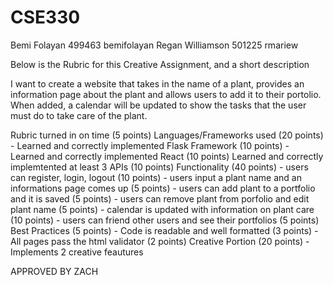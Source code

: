 # CSE330
Bemi Folayan 499463 bemifolayan
Regan Williamson 501225 rmariew


Below is the Rubric for this Creative Assignment, and a short description

I want to create a website that takes in the name of a plant, provides an information page about the
plant and allows users to add it to their portolio. When added, a calendar will be updated to show the tasks that
the user must do to take care of the plant.

Rubric turned in on time (5 points)
Languages/Frameworks used (20 points)
    - Learned and correctly implemented Flask Framework (10 points)
    - Learned and correctly implemented React (10 points)
Learned and correctly implemtented at least 3 APIs (10 points)
Functionality (40 points)
    - users can register, login, logout (10 points)
    - users input a plant name and an informations page comes up (5 points)
    - users can add plant to a portfolio and it is saved (5 points)
    - users can remove plant from porfolio and edit plant name (5 points)
    - calendar is updated with information on plant care (10 points)
    - users can friend other users and see their portfolios (5 points)
Best Practices (5 points)
    - Code is readable and well formatted (3 points)
    - All pages pass the html validator (2 points)
Creative Portion (20 points)
    - Implements 2 creative feautures


APPROVED BY ZACH
